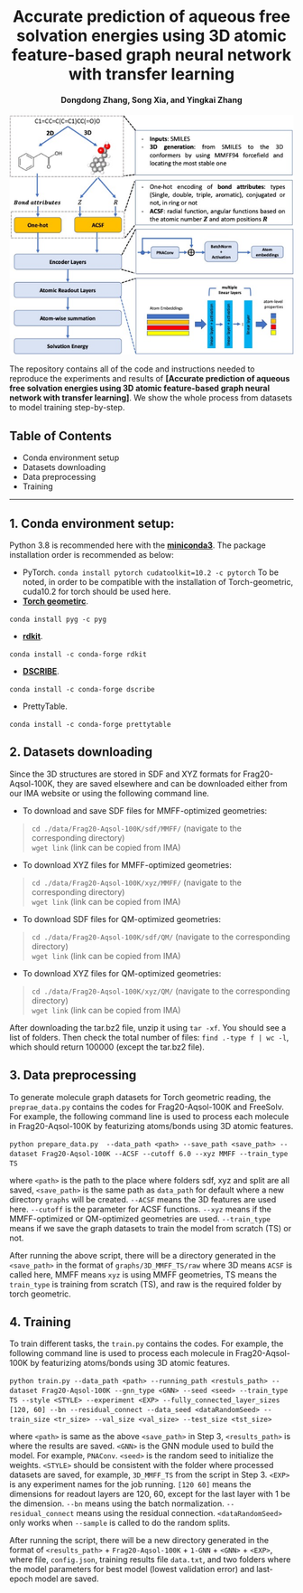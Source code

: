 <h1 align="center">Accurate prediction of aqueous free solvation energies using 3D atomic feature-based graph neural network with transfer learning</h1>
<h4 align="center">Dongdong Zhang, Song Xia, and Yingkai Zhang</h4>

![model architecture](model.jpg)

The repository contains all of the code and instructions needed to reproduce the experiments and results of **[Accurate prediction of aqueous free solvation energies using 3D atomic feature-based graph neural network with transfer learning]**. We show the whole process from datasets to model training step-by-step.

## Table of Contents
- Conda environment setup  
- Datasets downloading   
- Data preprocessing  
- Training  
---

## 1. Conda environment setup: 
Python 3.8 is recommended here with the **[miniconda3](https://docs.conda.io/en/latest/miniconda.html)**. 
The package installation order is recommended as below: 
- PyTorch. 
`conda install pytorch cudatoolkit=10.2 -c pytorch`
To be noted, in order to be compatible with the installation of Torch-geometric, cuda10.2 for torch should be used here. 
- **[Torch geometirc](https://github.com/pyg-team/pytorch_geometric)**.  

`conda install pyg -c pyg`

- **[rdkit](https://www.rdkit.org/docs/Install.html)**.  

`conda install -c conda-forge rdkit`

- **[DSCRIBE](https://singroup.github.io/dscribe/latest/install.html)**.  

`conda install -c conda-forge dscribe`

- PrettyTable.  

`conda install -c conda-forge prettytable`

## 2. Datasets downloading
Since the 3D structures are stored in SDF and XYZ formats for Frag20-Aqsol-100K, they are saved elsewhere and can be downloaded either from our IMA website or using the following command line. 
- To download and save SDF files for MMFF-optimized geometries: 

> `cd ./data/Frag20-Aqsol-100K/sdf/MMFF/`  (navigate to the corresponding directory)  
> `wget link` (link can be copied from IMA)  

- To download XYZ files for MMFF-optimized geometries:   

> `cd ./data/Frag20-Aqsol-100K/xyz/MMFF/`  (navigate to the corresponding directory)  
> `wget link` (link can be copied from IMA)  

- To download SDF files for QM-optimized geometries:  

> `cd ./data/Frag20-Aqsol-100K/sdf/QM/`  (navigate to the corresponding directory)  
> `wget link` (link can be copied from IMA)  

- To download XYZ files for QM-optimized geometries:  

> `cd ./data/Frag20-Aqsol-100K/xyz/QM/`  (navigate to the corresponding directory)  
> `wget link` (link can be copied from IMA)  

After downloading the tar.bz2 file, unzip it using `tar -xf`. You should see a list of folders. Then check the total number of files: `find .-type f | wc -l`, which should return 100000 (except the tar.bz2 file).  


## 3. Data preprocessing
To generate molecule graph datasets for Torch geometric reading, the `preprae_data.py` contains the codes for Frag20-Aqsol-100K and FreeSolv. For example, the following command line is used to process each molecule in Frag20-Aqsol-100K by featurizing atoms/bonds using 3D atomic features.   

`python prepare_data.py  --data_path <path> --save_path <save_path> --dataset Frag20-Aqsol-100K --ACSF --cutoff 6.0 --xyz MMFF --train_type TS`  


where `<path>` is the path to the place where folders sdf, xyz and split are all saved, `<save_path>` is the same path as `data_path` for default where a new directory `graphs` will be created. `--ACSF` means the 3D features are used here. `--cutoff` is the parameter for ACSF functions. `--xyz` means if the MMFF-optimized or QM-optimized geometries are used. `--train_type` means if we save the graph datasets to train the model from scratch (TS) or not. 

After running the above script, there will be a directory generated in the `<save_path>` in the format of `graphs/3D_MMFF_TS/raw` where 3D means `ACSF` is called here, MMFF means `xyz` is using MMFF geometries, TS means the `train_type` is training from scratch (TS), and raw is the required folder by torch geometric. 

## 4. Training
To train different tasks, the `train.py` contains the codes. For example, the following command line is used to process each molecule in Frag20-Aqsol-100K by featurizing atoms/bonds using 3D atomic features.  

`python train.py --data_path <path> --running_path <restuls_path> --dataset Frag20-Aqsol-100K --gnn_type <GNN> --seed <seed> --train_type TS --style <STYLE> --experiment <EXP> --fully_connected_layer_sizes [120, 60] --bn --residual_connect --data_seed <dataRandomSeed> --train_size <tr_size> --val_size <val_size> --test_size <tst_size>`

where `<path>` is same as the above `<save_path>` in Step 3, `<results_path>` is where the results are saved. `<GNN>` is the GNN module used to build the model. For example, `PNAConv`. `<seed>` is the random seed to initialize the weights. `<STYLE>` should be consistent with the folder where processed datasets are saved, for example, `3D_MMFF_TS` from the script in Step 3. `<EXP>` is any experiment names for the job running. `[120 60]` means the dimensions for readout layers are 120, 60, except for the last layer with 1 be the dimension. `--bn` means using the batch normalization. `--residual_connect` means using the residual connection. `<dataRandomSeed>` only works when `--sample` is called to do the random splits. 

After running the script, there will be a new directory generated in the format of `<results_path>` + `Frag20-Aqsol-100K` + `1-GNN` + `<GNN>` + `<EXP>`, where file, `config.json`, training results file `data.txt`, and two folders where the model parameters for best model (lowest validation error) and last-epoch model are saved. 